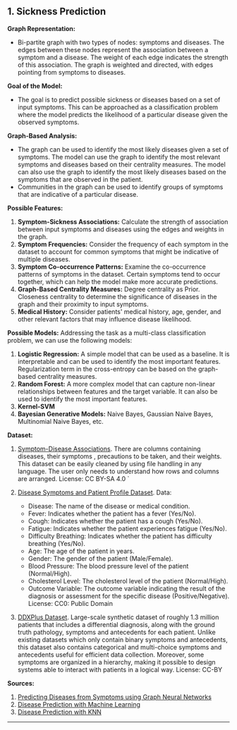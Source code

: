 ## 1. Sickness Prediction


**Graph Representation:**
- Bi-partite graph with two types of nodes: symptoms and diseases. The edges between these nodes represent the association between a symptom and a disease. The weight of each edge indicates the strength of this association. The graph is weighted and directed, with edges pointing from symptoms to diseases.

**Goal of the Model:**
- The goal is to predict possible sickness or diseases based on a set of input symptoms. This can be approached as a classification problem where the model predicts the likelihood of a particular disease given the observed symptoms.

**Graph-Based Analysis:**
- The graph can be used to identify the most likely diseases given a set of symptoms. The model can use the graph to identify the most relevant symptoms and diseases based on their centrality measures. The model can also use the graph to identify the most likely diseases based on the symptoms that are observed in the patient.
- Communities in the graph can be used to identify groups of symptoms that are indicative of a particular disease.

**Possible Features:**
1. **Symptom-Sickness Associations:** Calculate the strength of association between input symptoms and diseases using the edges and weights in the graph. 
2. **Symptom Frequencies:** Consider the frequency of each symptom in the dataset to account for common symptoms that might be indicative of multiple diseases.
3. **Symptom Co-occurrence Patterns:** Examine the co-occurrence patterns of symptoms in the dataset. Certain symptoms tend to occur together, which can help the model make more accurate predictions.
4. **Graph-Based Centrality Measures:** Degree centrality as Prior. Closeness centrality to determine the significance of diseases in the graph and their proximity to input symptoms.
5. **Medical History:** Consider patients' medical history, age, gender, and other relevant factors that may influence disease likelihood.

**Possible Models:**
Addressing the task as a multi-class classification problem, we can use the following models:
1. **Logistic Regression:** A simple model that can be used as a baseline. It is interpretable and can be used to identify the most important features. Regularization term in the cross-entropy can be based on the graph-based centrality measures.
2. **Random Forest:** A more complex model that can capture non-linear relationships between features and the target variable. It can also be used to identify the most important features.
3. **Kernel-SVM**
4. **Bayesian Generative Models:** Naive Bayes, Gaussian Naive Bayes, Multinomial Naive Bayes, etc.

**Dataset:**
1. [Symptom-Disease Associations](https://www.kaggle.com/itachi9604/disease-symptom-description-dataset).
   There are columns containing diseases, their symptoms , precautions to be taken, and their weights.
   This dataset can be easily cleaned by using file handling in any language. The user only needs to understand how rows and columns are arranged. 
   License: CC BY-SA 4.0
`

2. [Disease Symptoms and Patient Profile Dataset](https://www.kaggle.com/datasets/uom190346a/disease-symptoms-and-patient-profile-dataset).
Data:
   - Disease: The name of the disease or medical condition.
   - Fever: Indicates whether the patient has a fever (Yes/No).
   - Cough: Indicates whether the patient has a cough (Yes/No).
   - Fatigue: Indicates whether the patient experiences fatigue (Yes/No).
   - Difficulty Breathing: Indicates whether the patient has difficulty breathing (Yes/No).
   - Age: The age of the patient in years.
   - Gender: The gender of the patient (Male/Female).
   - Blood Pressure: The blood pressure level of the patient (Normal/High).
   - Cholesterol Level: The cholesterol level of the patient (Normal/High).
   - Outcome Variable: The outcome variable indicating the result of the diagnosis or assessment for the specific disease (Positive/Negative).
License: CC0: Public Domain

3. [DDXPlus Dataset](https://figshare.com/articles/dataset/DDXPlus_Dataset/20043374).
   Large-scale synthetic dataset of roughly 1.3 million patients that includes a differential diagnosis, along with the ground truth pathology, symptoms and antecedents for each patient. Unlike existing datasets which only contain binary symptoms and antecedents, this dataset also contains categorical and multi-choice symptoms and antecedents useful for efficient data collection. Moreover, some symptoms are organized in a hierarchy, making it possible to design systems able to interact with patients in a logical way. 
   License: CC-BY

**Sources:**
1. [Predicting Diseases from Symptoms using Graph Neural Networks](https://arxiv.org/pdf/2010.15818.pdf)
2. [Disease Prediction with Machine Learning](https://ieeexplore.ieee.org/document/9753707)
3. [Disease Prediction with KNN](https://papers.ssrn.com/sol3/papers.cfm?abstract_id=3661426)

---

